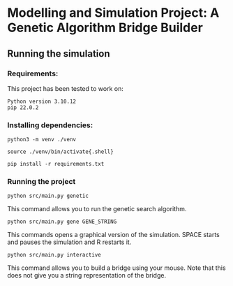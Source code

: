 # Modelling and Simulation Project: A Genetic Algorithm Bridge Builder

## Running the simulation

### Requirements:
This project has been tested to work on:
```
Python version 3.10.12
pip 22.0.2
```

### Installing dependencies:
```
python3 -m venv ./venv
```
```
source ./venv/bin/activate{.shell}
```
```
pip install -r requirements.txt
```

### Running the project
```
python src/main.py genetic
```
This command allows you to run the genetic search algorithm.
```
python src/main.py gene GENE_STRING
```
This commands opens a graphical version of the simulation. SPACE starts and pauses the simulation and R restarts it.
```
python src/main.py interactive
```
This command allows you to build a bridge using your mouse. Note that this does not give you a string representation of the bridge.
